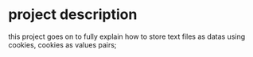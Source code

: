 # project description
this project goes on to fully explain how to store text files as datas using cookies, cookies as values pairs;
